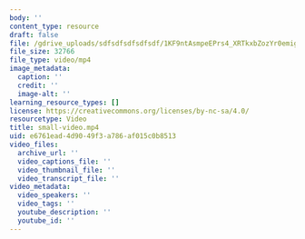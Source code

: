 ```yaml
---
body: ''
content_type: resource
draft: false
file: /gdrive_uploads/sdfsdfsdfsdfsdf/1KF9ntAsmpeEPrs4_XRTkxbZozYr0emig/small-video.mp4
file_size: 32766
file_type: video/mp4
image_metadata:
  caption: ''
  credit: ''
  image-alt: ''
learning_resource_types: []
license: https://creativecommons.org/licenses/by-nc-sa/4.0/
resourcetype: Video
title: small-video.mp4
uid: e6761ead-4d90-49f3-a786-af015c0b8513
video_files:
  archive_url: ''
  video_captions_file: ''
  video_thumbnail_file: ''
  video_transcript_file: ''
video_metadata:
  video_speakers: ''
  video_tags: ''
  youtube_description: ''
  youtube_id: ''
---
```

